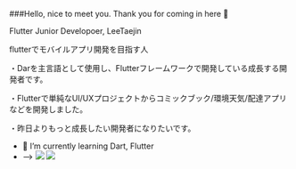 ###Hello, nice to meet you.
Thank you for coming in here 👋


Flutter Junior Developoer, LeeTaejin

flutterでモバイルアプリ開発を目指す人


・Darを主言語として使用し、Flutterフレームワークで開発している成長する開発者です。

・Flutterで単純なUI/UXプロジェクトからコミックブック/環境天気/配達アプリなどを開発しました。

・昨日よりもっと成長したい開発者になりたいです。


- 🌱 I’m currently learning  Dart, Flutter
- --> <img src="https://img.shields.io/badge/Dart-000000?style=flat&logo=#0175C2&logoColor=white"/> <img src="https://img.shields.io/badge/Flutter-000000?style=flat&logo=#02569B&logoColor=white"/>

<!--
**JacksonBanco/JacksonBanco** is a ✨ _special_ ✨ repository because its `README.md` (this file) appears on your GitHub profile.

Here are some ideas to get you started:

